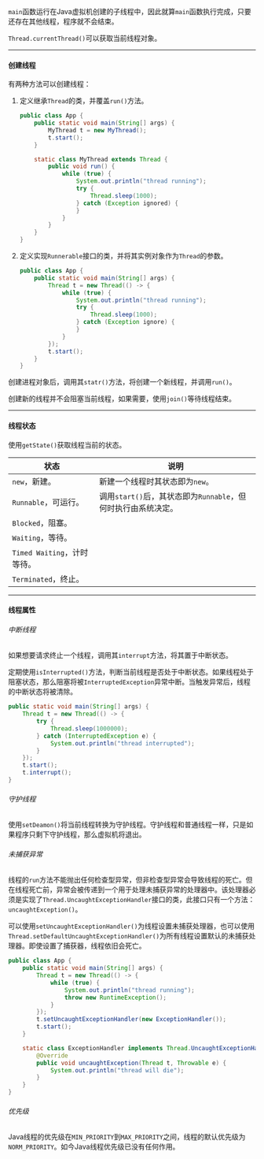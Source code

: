 `main`函数运行在Java虚拟机创建的子线程中，因此就算`main`函数执行完成，只要还存在其他线程，程序就不会结束。

`Thread.currentThread()`可以获取当前线程对象。

---

#### 创建线程

有两种方法可以创建线程：

1. 定义继承`Thread`的类，并覆盖`run()`方法。

   ```java
   public class App {
       public static void main(String[] args) {
           MyThread t = new MyThread();
           t.start();
       }
   
       static class MyThread extends Thread {
           public void run() {
               while (true) {
                   System.out.println("thread running");
                   try {
                       Thread.sleep(1000);
                   } catch (Exception ignored) {
                   }
               }
           }
       }
   }
   ```

2. 定义实现`Runnerable`接口的类，并将其实例对象作为`Thread`的参数。

   ```java
   public class App {
       public static void main(String[] args) {
           Thread t = new Thread(() -> {
               while (true) {
                   System.out.println("thread running");
                   try {
                       Thread.sleep(1000);
                   } catch (Exception ignore) {
                   }
               }
           });
           t.start();
       }
   }
   ```

创建进程对象后，调用其`statr()`方法，将创建一个新线程，并调用`run()`。

创建新的线程并不会阻塞当前线程，如果需要，使用`join()`等待线程结束。

---

#### 线程状态

使用`getState()`获取线程当前的状态。

| 状态                        | 说明                                                         |
| --------------------------- | ------------------------------------------------------------ |
| `new`，新建。               | 新建一个线程时其状态即为`new`。                              |
| `Runnable`，可运行。        | 调用`start()`后，其状态即为`Runnable`，但何时执行由系统决定。 |
| `Blocked`，阻塞。           |                                                              |
| `Waiting`，等待。           |                                                              |
| `Timed Waiting`，计时等待。 |                                                              |
| `Terminated`，终止。        |                                                              |

---

#### 线程属性

###### 中断线程

如果想要请求终止一个线程，调用其`interrupt`方法，将其置于中断状态。

定期使用`isInterrupted()`方法，判断当前线程是否处于中断状态。如果线程处于阻塞状态，那么阻塞将被`InterruptedException`异常中断。当触发异常后，线程的中断状态将被清除。

```java
public static void main(String[] args) {
    Thread t = new Thread(() -> {
        try {
            Thread.sleep(1000000);
        } catch (InterruptedException e) {
            System.out.println("thread interrupted");
        }
    });
    t.start();
    t.interrupt();
}
```

###### 守护线程

使用`setDeamon()`将当前线程转换为守护线程。守护线程和普通线程一样，只是如果程序只剩下守护线程，那么虚拟机将退出。

###### 未捕获异常

线程的`run`方法不能抛出任何检查型异常，但非检查型异常会导致线程的死亡。但在线程死亡前，异常会被传递到一个用于处理未捕获异常的处理器中。该处理器必须是实现了`Thread.UncaughtExceptionHandler`接口的类，此接口只有一个方法：`uncaughtException()`。

可以使用`setUncaughtExceptionHandler()`为线程设置未捕获处理器，也可以使用`Thread.setDefaultUncaughtExceptionHandler()`为所有线程设置默认的未捕获处理器。即使设置了捕获器，线程依旧会死亡。

```java
public class App {
    public static void main(String[] args) {
        Thread t = new Thread(() -> {
            while (true) {
                System.out.println("thread running");
                throw new RuntimeException();
            }
        });
        t.setUncaughtExceptionHandler(new ExceptionHandler());
        t.start();
    }

    static class ExceptionHandler implements Thread.UncaughtExceptionHandler {
        @Override
        public void uncaughtException(Thread t, Throwable e) {
            System.out.println("thread will die");
        }
    }
}
```

###### 优先级

Java线程的优先级在`MIN_PRIORITY`到`MAX_PRIORITY`之间，线程的默认优先级为`NORM_PRIORITY`。如今Java线程优先级已没有任何作用。

